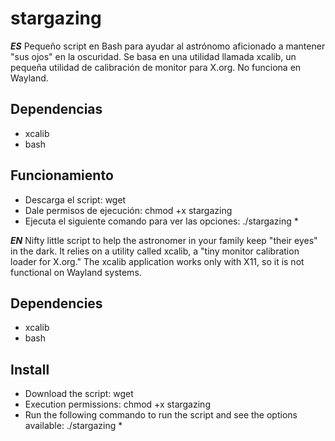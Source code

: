 # stargazing
___ES___
Pequeño script en Bash para ayudar al astrónomo aficionado a mantener "sus ojos" en la oscuridad. Se basa en una utilidad llamada xcalib, un pequeña utilidad de calibración de monitor para X.org.
No funciona en Wayland.

## Dependencias
* xcalib
* bash

## Funcionamiento
* Descarga el script: wget 
* Dale permisos de ejecución: chmod +x stargazing
* Ejecuta el siguiente comando para ver las opciones: ./stargazing *

___EN___
Nifty little script to help the astronomer in your family keep "their eyes" in the dark. It relies on a utility called xcalib, a "tiny monitor calibration loader for X.org."
The xcalib application works only with X11, so it is not functional on Wayland systems. 

## Dependencies
* xcalib
* bash

## Install
* Download the script: wget
* Execution permissions: chmod +x stargazing
* Run the following commando to run the script and see the options available: ./stargazing *

